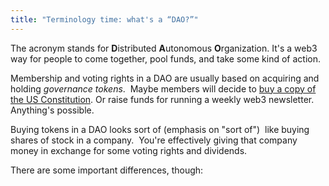 ```yaml
---
title: "Terminology time: what's a “DAO?”"
---
```

The acronym stands for **D**istributed **A**utonomous **O**rganization. It's a web3 way for people to come together, pool funds, and take some kind of action.

Membership and voting rights in a DAO are usually based on acquiring and holding _governance tokens_.  Maybe members will decide to [buy a copy of the US Constitution](https://www.theverge.com/22820563/constitution-meme-47-million-crypto-crowdfunding-blockchain-ethereum-constitution). Or raise funds for running a weekly web3 newsletter.  Anything's possible.

Buying tokens in a DAO looks sort of (emphasis on "sort of")  like buying shares of stock in a company.  You're effectively giving that company money in exchange for some voting rights and dividends.  

There are some important differences, though: